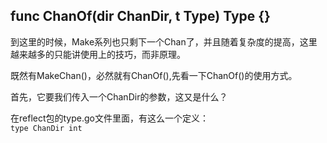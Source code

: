 ## func ChanOf(dir ChanDir, t Type) Type {}

到这里的时候，Make系列也只剩下一个Chan了，并且随着复杂度的提高，这里越来越多的只能讲使用上的技巧，而非原理。 

既然有MakeChan()，必然就有ChanOf(),先看一下ChanOf()的使用方式。  

首先，它要我们传入一个ChanDir的参数，这又是什么？  

在reflect包的type.go文件里面，有这么一个定义：  
`type ChanDir int`
